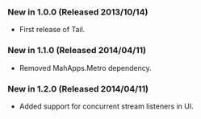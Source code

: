 ### New in 1.0.0 (Released 2013/10/14)
* First release of Tail.

### New in 1.1.0 (Released 2014/04/11)
* Removed MahApps.Metro dependency.

### New in 1.2.0 (Released 2014/04/11)
* Added support for concurrent stream listeners in UI.